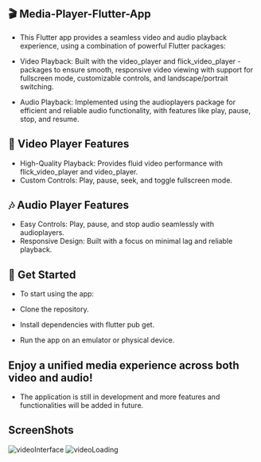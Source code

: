 ## 🎬 Media-Player-Flutter-App

- This Flutter app provides a seamless video and audio playback experience, using a combination of powerful Flutter packages:

- Video Playback: Built with the video_player and flick_video_player - packages to ensure smooth, responsive video viewing with support for fullscreen mode, customizable controls, and landscape/portrait switching.
- Audio Playback: Implemented using the audioplayers package for efficient and reliable audio functionality, with features like play, pause, stop, and resume.

## 🎥 Video Player Features

- High-Quality Playback: Provides fluid video performance with flick_video_player and video_player.
- Custom Controls: Play, pause, seek, and toggle fullscreen mode.

## 🎶 Audio Player Features

- Easy Controls: Play, pause, and stop audio seamlessly with audioplayers.
- Responsive Design: Built with a focus on minimal lag and reliable playback.

## 📱 Get Started

- To start using the app:

- Clone the repository.
- Install dependencies with flutter pub get.
- Run the app on an emulator or physical device.

## Enjoy a unified media experience across both video and audio!
- The application is still in development and more features and functionalities will be added in future.
## ScreenShots
![videoInterface](https://github.com/user-attachments/assets/5af9c8a3-0ac8-4a39-8be4-856f461ba9d6)
![videoLoading](https://github.com/user-attachments/assets/7c0b56e4-28d3-4901-a181-562c3e8ae0a6)

